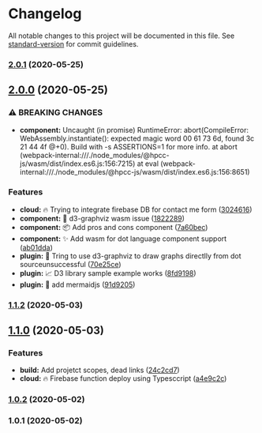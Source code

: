 # Changelog

All notable changes to this project will be documented in this file. See [standard-version](https://github.com/conventional-changelog/standard-version) for commit guidelines.

### [2.0.1](https://github.com/avimehenwal/mydocs/compare/v2.0.0...v2.0.1) (2020-05-25)

## [2.0.0](https://github.com/avimehenwal/mydocs/compare/v1.1.2...v2.0.0) (2020-05-25)


### ⚠ BREAKING CHANGES

* **component:** Uncaught (in promise) RuntimeError: abort(CompileError: WebAssembly.instantiate(): expected magic word 00 61 73 6d, found 3c 21 44 4f @+0). Build with -s ASSERTIONS=1 for more info.     at abort (webpack-internal:///./node_modules/@hpcc-js/wasm/dist/index.es6.js:156:7215)     at eval (webpack-internal:///./node_modules/@hpcc-js/wasm/dist/index.es6.js:156:8651)

### Features

* **cloud:** :fire: Trying to integrate firebase DB for contact me form ([3024616](https://github.com/avimehenwal/mydocs/commit/30246160eb695aaee9c2e10de756826bfc450a31))
* **component:** :construction: d3-graphviz wasm issue ([1822289](https://github.com/avimehenwal/mydocs/commit/18222895444520ea8c5ef249b8add787bc35f8b9))
* **component:** :package: Add pros and cons component ([7a60bec](https://github.com/avimehenwal/mydocs/commit/7a60bec962467dd7f8f97edc24ecafd5751eadb7))
* **component:** :sparkles: Add wasm for dot language component support ([ab01dda](https://github.com/avimehenwal/mydocs/commit/ab01ddaf478ffeb0386411a31cfcda24cf87aa15))
* **plugin:** :art: Tring to use d3-graphviz to draw graphs directlly from dot sourceunsuccessful ([70e25ce](https://github.com/avimehenwal/mydocs/commit/70e25ce724205dafc0a43c91e70e85ea531647be))
* **plugin:** :chart_with_upwards_trend: D3 library sample example works ([8fd9198](https://github.com/avimehenwal/mydocs/commit/8fd9198ed41e7f5742032f0dce048bedc1fbd9a8))
* **plugin:** :construction_worker: add mermaidjs ([91d9205](https://github.com/avimehenwal/mydocs/commit/91d920561044caa1de400c1ef330be573ad5fb2d))

### [1.1.2](https://github.com/avimehenwal/mydocs/compare/v1.1.0...v1.1.2) (2020-05-03)

## [1.1.0](https://github.com/avimehenwal/mydocs/compare/v1.0.2...v1.1.0) (2020-05-03)


### Features

* **build:** Add projetct scopes, dead links ([24c2cd7](https://github.com/avimehenwal/mydocs/commit/24c2cd74e2fa956deea6ddda266e938d4c2a0748))
* **cloud:** :fire: Firebase function deploy using Typesccript ([a4e9c2c](https://github.com/avimehenwal/mydocs/commit/a4e9c2c67bbaf5eff45baacfbb8ed3073fafb861))

### [1.0.2](https://github.com/avimehenwal/mydocs/compare/v1.0.1...v1.0.2) (2020-05-02)

### 1.0.1 (2020-05-02)

